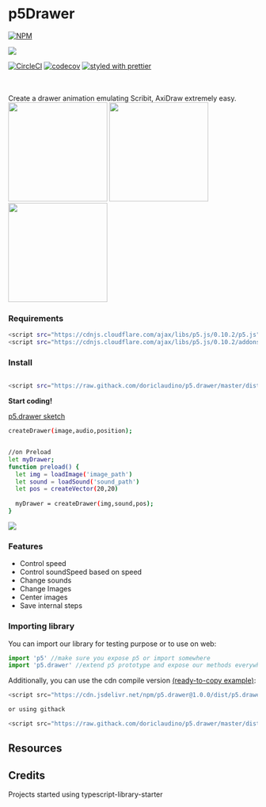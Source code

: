 # p5Drawer

[![NPM](https://nodei.co/npm/p5.drawer.png?downloads=true&downloadRank=true&stars=true)](https://nodei.co/npm/p5.drawer/)

[![](https://data.jsdelivr.com/v1/package/npm/p5.drawer/badge?style=rounded)](https://www.jsdelivr.com/package/npm/p5.drawer)

[![CircleCI](https://circleci.com/gh/doriclaudino/p5.drawer/tree/master.svg?style=svg)](https://circleci.com/gh/doriclaudino/p5.drawer/tree/master)
[![codecov](https://codecov.io/gh/doriclaudino/p5.drawer/branch/master/graph/badge.svg)](https://codecov.io/gh/doriclaudino/p5.drawer)
[![styled with prettier](https://img.shields.io/badge/styled_with-prettier-ff69b4.svg)](https://github.com/prettier/prettier)


<br>
<br>
Create a drawer animation emulating Scribit, AxiDraw extremely easy.
<br>
<div>
<img src="https://i.imgur.com/emokMlD.png" width="200">
<img src="https://imgur.com/AevdDH0.png" width="200">
<img src="https://imgur.com/nbt0qGb.png" width="200">
</div>

### Requirements

```bash
<script src="https://cdnjs.cloudflare.com/ajax/libs/p5.js/0.10.2/p5.js"></script>
<script src="https://cdnjs.cloudflare.com/ajax/libs/p5.js/0.10.2/addons/p5.sound.js"></script>
```

### Install

```bash

<script src="https://raw.githack.com/doriclaudino/p5.drawer/master/dist/p5.drawer.es5.js"></script>
```

**Start coding!**

[p5.drawer sketch](https://editor.p5js.org/doriclaudino/sketches/5UUjoEKRx)

```bash
createDrawer(image,audio,position);


//on Preload
let myDrawer;
function preload() {
  let img = loadImage('image_path')
  let sound = loadSound('sound_path')
  let pos = createVector(20,20)
  
  myDrawer = createDrawer(img,sound,pos);
}
```

![](https://media.giphy.com/media/cPZgDCNRnHFhM9feia/giphy.gif)

### Features

- Control speed
- Control soundSpeed based on speed
- Change sounds
- Change Images
- Center images
- Save internal steps

### Importing library

You can import our library for testing purpose or to use on web:
```javascript
import 'p5' //make sure you expose p5 or import somewhere
import 'p5.drawer' //extend p5 prototype and expose our methods everywhere
```

Additionally, you can use the cdn compile version [(ready-to-copy example)](https://editor.p5js.org/doriclaudino/sketches/5UUjoEKRx):
```javascript
<script src="https://cdn.jsdelivr.net/npm/p5.drawer@1.0.0/dist/p5.drawer.min.js"></script>

or using githack

<script src="https://raw.githack.com/doriclaudino/p5.drawer/master/dist/p5.drawer.min.js"></script>;
```

## Resources

## Credits

Projects started using typescript-library-starter
